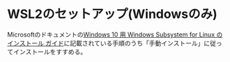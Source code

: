 # WSL2のセットアップ(Windowsのみ)

Microsoftのドキュメントの[Windows 10 用 Windows Subsystem for Linux のインストール ガイド](https://docs.microsoft.com/ja-jp/windows/wsl/install-win10)に記載されている手順のうち「手動インストール」に従ってインストールをすすめる。
